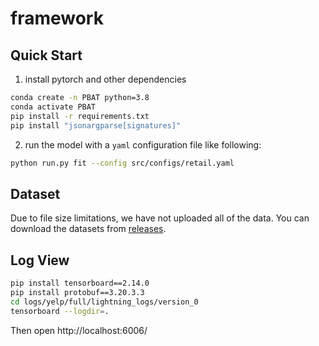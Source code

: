 # framework

## Quick Start
1. install pytorch and other dependencies
```bash
conda create -n PBAT python=3.8   
conda activate PBAT      
pip install -r requirements.txt
pip install "jsonargparse[signatures]"
```
2. run the model with a `yaml` configuration file like following:
```bash
python run.py fit --config src/configs/retail.yaml
```

## Dataset
Due to file size limitations, we have not uploaded all of the data. You can download the datasets from [releases](https://github.com/Shengxiang-Lin/PBAT/releases).

## Log View   
```bash
pip install tensorboard==2.14.0
pip install protobuf==3.20.3.3
cd logs/yelp/full/lightning_logs/version_0   
tensorboard --logdir=.
```
Then open http://localhost:6006/    